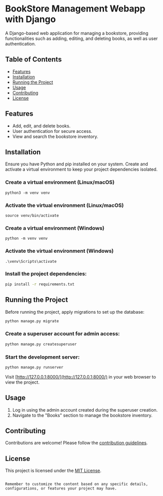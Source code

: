 # BookStore Management Webapp with Django

A Django-based web application for managing a bookstore, providing functionalities such as adding, editing, and deleting books, as well as user authentication.

## Table of Contents

- [Features](#features)
- [Installation](#installation)
- [Running the Project](#running-the-project)
- [Usage](#usage)
- [Contributing](#contributing)
- [License](#license)

## Features

- Add, edit, and delete books.
- User authentication for secure access.
- View and search the bookstore inventory.

## Installation

Ensure you have Python and pip installed on your system. Create and activate a virtual environment to keep your project dependencies isolated.

### Create a virtual environment (Linux/macOS)
```
python3 -m venv venv
```

### Activate the virtual environment (Linux/macOS)
```
source venv/bin/activate
```
### Create a virtual environment (Windows)
```
python -m venv venv
```
### Activate the virtual environment (Windows)
```
.\venv\Scripts\activate
```

### Install the project dependencies:

```bash
pip install -r requirements.txt
```

## Running the Project

Before running the project, apply migrations to set up the database:

```bash
python manage.py migrate
```

### Create a superuser account for admin access:

```bash
python manage.py createsuperuser
```

### Start the development server:

```bash
python manage.py runserver
```

Visit [http://127.0.0.1:8000/](http://127.0.0.1:8000/) in your web browser to view the project.

## Usage

1. Log in using the admin account created during the superuser creation.
2. Navigate to the "Books" section to manage the bookstore inventory.

## Contributing

Contributions are welcome! Please follow the [contribution guidelines](CONTRIBUTING.md).

## License

This project is licensed under the [MIT License](LICENSE).
```

Remember to customize the content based on any specific details, configurations, or features your project may have.
